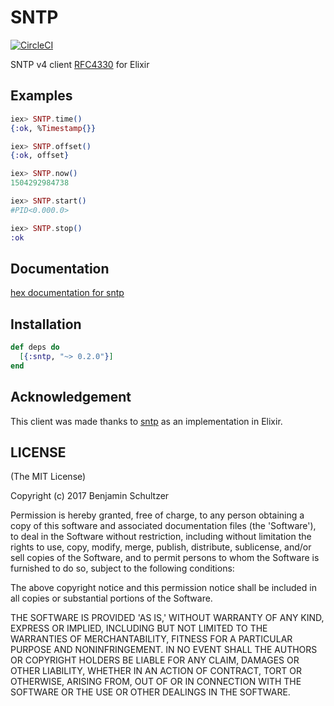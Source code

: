 # SNTP

[![CircleCI](https://circleci.com/gh/Schultzer/sntp.svg?style=svg)](https://circleci.com/gh/Schultzer/sntp)

SNTP v4 client [RFC4330](https://tools.ietf.org/html/rfc4330) for Elixir

## Examples

```elixir
iex> SNTP.time()
{:ok, %Timestamp{}}

iex> SNTP.offset()
{:ok, offset}

iex> SNTP.now()
1504292984738

iex> SNTP.start()
#PID<0.000.0>

iex> SNTP.stop()
:ok
```

## Documentation

[hex documentation for sntp](https://hexdocs.pm/sntp)

## Installation

```elixir
def deps do
  [{:sntp, "~> 0.2.0"}]
end
```

## Acknowledgement

This client was made thanks to [sntp](https://github.com/hueniverse/sntp) as an implementation in Elixir.

## LICENSE

(The MIT License)

Copyright (c) 2017 Benjamin Schultzer

Permission is hereby granted, free of charge, to any person obtaining a copy of this software and associated documentation files (the 'Software'), to deal in the Software without restriction, including without limitation the rights to use, copy, modify, merge, publish, distribute, sublicense, and/or sell copies of the Software, and to permit persons to whom the Software is furnished to do so, subject to the following conditions:

The above copyright notice and this permission notice shall be included in all copies or substantial portions of the Software.

THE SOFTWARE IS PROVIDED 'AS IS,' WITHOUT WARRANTY OF ANY KIND, EXPRESS OR IMPLIED, INCLUDING BUT NOT LIMITED TO THE WARRANTIES OF MERCHANTABILITY, FITNESS FOR A PARTICULAR PURPOSE AND NONINFRINGEMENT. IN NO EVENT SHALL THE AUTHORS OR COPYRIGHT HOLDERS BE LIABLE FOR ANY CLAIM, DAMAGES OR OTHER LIABILITY, WHETHER IN AN ACTION OF CONTRACT, TORT OR OTHERWISE, ARISING FROM, OUT OF OR IN CONNECTION WITH THE SOFTWARE OR THE USE OR OTHER DEALINGS IN THE SOFTWARE.
